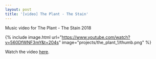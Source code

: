 ```yaml
---
layout: post
title: '[video] The Plant - The Stain'
---
```


Music video for The Plant - The Stain 2018

{% include image.html url="https://www.youtube.com/watch?v=560DfWNF3mY&t=204s" image="projects/the_plant_1/thumb.png" %}

Watch the video [here](https://www.youtube.com/watch?v=560DfWNF3mY&t=204s).
